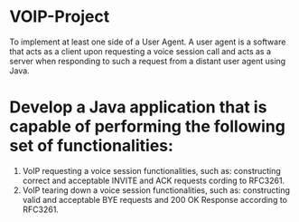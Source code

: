 # VOIP-Project

To implement at least one side of a User Agent. A user agent is a software that acts as a client upon requesting a voice session call and acts as a server when responding to such a request from a distant user agent using Java.

# Develop a Java application that is capable of performing the following set of functionalities:
1. VoIP requesting a voice session functionalities, such as: constructing correct and acceptable INVITE and ACK requests cording to RFC3261.
2. VoIP tearing down a voice session functionalities, such as: constructing valid and acceptable BYE requests and 200 OK Response according to RFC3261.
